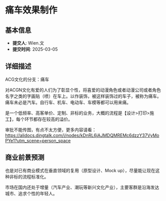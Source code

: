 # 痛车效果制作

## 基本信息
- **提交人**: Wien.文
- **提交时间**: 2025-03-05

## 详细描述
ACG文化的分支：痛车

对ACGN文化有爱的人们为了彰显个性，将喜爱的动漫角色或者动漫公司或者角色名字之类的字画贴（喷）在车上。以作装饰，被这样装饰过的车子，被称为痛车。痛车未必是汽车。自行车、机车、电动车、车模等都可以用来痛。

是一个低频率、高客单价、定制、非标的业务，大概的流程是【设计>打印>施工】，每个环节都存在较高的溢价。

审批不能传图，有点不太方便，更多内容请看：
https://alidocs.dingtalk.com/i/nodes/kDnRL6jAJMDQMREMc6dzzY37VyMoPYe1?utm_scene=person_space

## 商业前景预测
也是对已有商业模式在垂直领域的复用（原型设计、Mock up），尽量能让现在这种非标的流程标准化。

市场在国内还处于增量（汽车产业、潮玩等新兴文化产业），主要客群是沿海发达城市、追求个性的年轻人。

